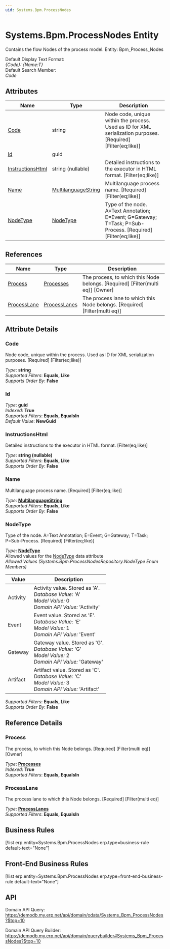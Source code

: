 ```yaml
---
uid: Systems.Bpm.ProcessNodes
---
```

# Systems.Bpm.ProcessNodes Entity

Contains the flow Nodes of the process model. Entity: Bpm_Process_Nodes

Default Display Text Format:  
_{Code}: {Name:T}_  
Default Search Member:  
_Code_  

## Attributes

| Name | Type | Description |
| ---- | ---- | --- |
| [Code](Systems.Bpm.ProcessNodes.md#code) | string | Node code, unique within the process. Used as ID for XML serialization purposes. [Required] [Filter(eq;like)] 
| [Id](Systems.Bpm.ProcessNodes.md#id) | guid |  
| [InstructionsHtml](Systems.Bpm.ProcessNodes.md#instructionshtml) | string (nullable) | Detailed instructions to the executor in HTML format. [Filter(eq;like)] 
| [Name](Systems.Bpm.ProcessNodes.md#name) | [MultilanguageString](../data-types.md#multilanguagestring) | Multilanguage process name. [Required] [Filter(eq;like)] 
| [NodeType](Systems.Bpm.ProcessNodes.md#nodetype) | [NodeType](Systems.Bpm.ProcessNodes.md#nodetype) | Type of the node. A=Text Annotation; E=Event; G=Gateway; T=Task; P=Sub-Process. [Required] [Filter(eq;like)] 

## References

| Name | Type | Description |
| ---- | ---- | --- |
| [Process](Systems.Bpm.ProcessNodes.md#process) | [Processes](Systems.Bpm.Processes.md) | The process, to which this Node belongs. [Required] [Filter(multi eq)] [Owner] |
| [ProcessLane](Systems.Bpm.ProcessNodes.md#processlane) | [ProcessLanes](Systems.Bpm.ProcessLanes.md) | The process lane to which this Node belongs. [Required] [Filter(multi eq)] |


## Attribute Details

### Code

Node code, unique within the process. Used as ID for XML serialization purposes. [Required] [Filter(eq;like)]

_Type_: **string**  
_Supported Filters_: **Equals, Like**  
_Supports Order By_: **False**  

### Id

_Type_: **guid**  
_Indexed_: **True**  
_Supported Filters_: **Equals, EqualsIn**  
_Default Value_: **NewGuid**  

### InstructionsHtml

Detailed instructions to the executor in HTML format. [Filter(eq;like)]

_Type_: **string (nullable)**  
_Supported Filters_: **Equals, Like**  
_Supports Order By_: **False**  

### Name

Multilanguage process name. [Required] [Filter(eq;like)]

_Type_: **[MultilanguageString](../data-types.md#multilanguagestring)**  
_Supported Filters_: **Equals, Like**  
_Supports Order By_: **False**  

### NodeType

Type of the node. A=Text Annotation; E=Event; G=Gateway; T=Task; P=Sub-Process. [Required] [Filter(eq;like)]

_Type_: **[NodeType](Systems.Bpm.ProcessNodes.md#nodetype)**  
Allowed values for the [NodeType](Systems.Bpm.ProcessNodes.md#nodetype) data attribute  
_Allowed Values (Systems.Bpm.ProcessNodesRepository.NodeType Enum Members)_  

| Value | Description |
| ---- | --- |
| Activity | Activity value. Stored as 'A'. <br /> _Database Value:_ 'A' <br /> _Model Value:_ 0 <br /> _Domain API Value:_ 'Activity' |
| Event | Event value. Stored as 'E'. <br /> _Database Value:_ 'E' <br /> _Model Value:_ 1 <br /> _Domain API Value:_ 'Event' |
| Gateway | Gateway value. Stored as 'G'. <br /> _Database Value:_ 'G' <br /> _Model Value:_ 2 <br /> _Domain API Value:_ 'Gateway' |
| Artifact | Artifact value. Stored as 'C'. <br /> _Database Value:_ 'C' <br /> _Model Value:_ 3 <br /> _Domain API Value:_ 'Artifact' |

_Supported Filters_: **Equals, Like**  
_Supports Order By_: **False**  


## Reference Details

### Process

The process, to which this Node belongs. [Required] [Filter(multi eq)] [Owner]

_Type_: **[Processes](Systems.Bpm.Processes.md)**  
_Indexed_: **True**  
_Supported Filters_: **Equals, EqualsIn**  

### ProcessLane

The process lane to which this Node belongs. [Required] [Filter(multi eq)]

_Type_: **[ProcessLanes](Systems.Bpm.ProcessLanes.md)**  
_Supported Filters_: **Equals, EqualsIn**  



## Business Rules

[!list erp.entity=Systems.Bpm.ProcessNodes erp.type=business-rule default-text="None"]

## Front-End Business Rules

[!list erp.entity=Systems.Bpm.ProcessNodes erp.type=front-end-business-rule default-text="None"]

## API

Domain API Query:
<https://demodb.my.erp.net/api/domain/odata/Systems_Bpm_ProcessNodes?$top=10>

Domain API Query Builder:
<https://demodb.my.erp.net/api/domain/querybuilder#Systems_Bpm_ProcessNodes?$top=10>

